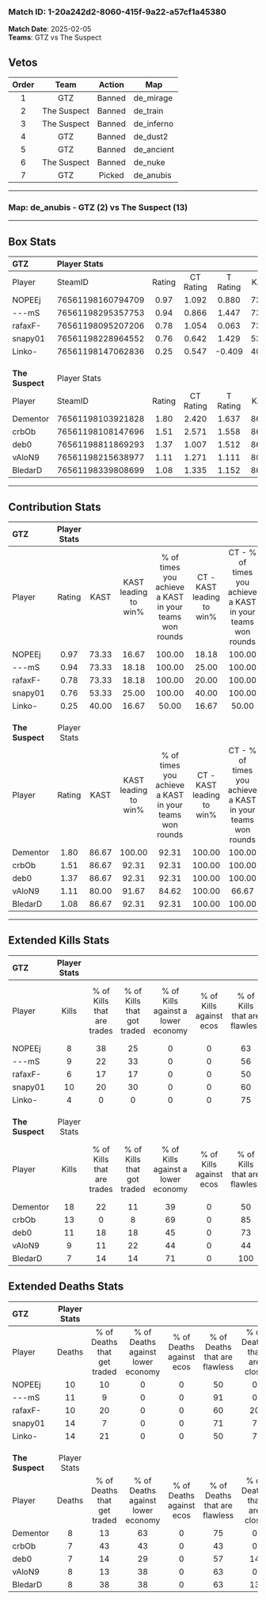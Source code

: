 ### Match ID: 1-20a242d2-8060-415f-9a22-a57cf1a45380  
**Match Date**: 2025-02-05  
**Teams**: GTZ vs The Suspect  

## Vetos  

| Order | Team | Action | Map |
| :---: | :--: | :----: | --- |
| 1 | GTZ | Banned | de_mirage |
| 2 | The Suspect | Banned | de_train |
| 3 | The Suspect | Banned | de_inferno |
| 4 | GTZ | Banned | de_dust2 |
| 5 | GTZ | Banned | de_ancient |
| 6 | The Suspect | Banned | de_nuke |
| 7 | GTZ | Picked | de_anubis |

---  

### **Map**: de_anubis - GTZ (2) vs The Suspect (13)  
---  

## Box Stats  

| **GTZ**         | Player Stats      |        |           |          |       |       |       |         |        |      |     |
| :- | :- | :-: | :-: | :-: | :-: | :-: | :-: | :-: | :-: | :-: | :-: |
| Player          | SteamID           | Rating | CT Rating | T Rating | KAST  |  ADR  | Kills | Assists | Deaths | K/D  | HS% |
| NOPEEj          | 76561198160794709 |  0.97  |   1.092   |  0.880   | 73.33 | 78.1  |   8   |    2    |   10   | 0.80 | 37  |
| ---mS           | 76561198295357753 |  0.94  |   0.866   |  1.447   | 73.33 | 62.9  |   9   |    2    |   11   | 0.82 | 66  |
| rafaxF-         | 76561198095207206 |  0.78  |   1.054   |  0.063   | 73.33 | 57.5  |   6   |    2    |   10   | 0.60 |  0  |
| snapy01         | 76561198228964552 |  0.76  |   0.642   |  1.429   | 53.33 | 70.7  |  10   |    0    |   14   | 0.71 | 70  |
| Linko-          | 76561198147062836 |  0.25  |   0.547   |  -0.409  | 40.00 | 48.5  |   4   |    1    |   14   | 0.29 | 100 |
|                 |                   |        |           |          |       |       |       |         |        |      |     |
|                 |                   |        |           |          |       |       |       |         |        |      |     |
|                 |                   |        |           |          |       |       |       |         |        |      |     |
| **The Suspect** | Player Stats      |        |           |          |       |       |       |         |        |      |     |
| Player          | SteamID           | Rating | CT Rating | T Rating | KAST  |  ADR  | Kills | Assists | Deaths | K/D  | HS% |
| Dementor        | 76561198103921828 |  1.80  |   2.420   |  1.637   | 86.67 | 105.1 |  18   |    2    |   8    | 2.25 | 50  |
| crbOb           | 76561198108147696 |  1.51  |   2.571   |  1.558   | 86.67 | 87.8  |  13   |    5    |   7    | 1.86 | 38  |
| deb0            | 76561198811869293 |  1.37  |   1.007   |  1.512   | 86.67 | 81.1  |  11   |    5    |   7    | 1.57 | 90  |
| vAloN9          | 76561198215638977 |  1.11  |   1.271   |  1.111   | 80.00 | 60.7  |   9   |    5    |   8    | 1.13 | 55  |
| BledarD         | 76561198339808699 |  1.08  |   1.335   |  1.152   | 86.67 | 71.5  |   7   |    6    |   8    | 0.88 | 28  |
---  

## Contribution Stats  

| **GTZ**         | Player Stats |       |                      |                                                        |                           |                                                             |                          |                                                            |
| :- | :-: | :-: | :-: | :-: | :-: | :-: | :-: | :-: |
| Player          |    Rating    | KAST  | KAST leading to win% | % of times you achieve a KAST in your teams won rounds | CT - KAST leading to win% | CT - % of times you achieve a KAST in your teams won rounds | T - KAST leading to win% | T - % of times you achieve a KAST in your teams won rounds |
| NOPEEj          |     0.97     | 73.33 |        16.67         |                         100.00                         |           18.18           |                           100.00                            |           0.00           |                            0.00                            |
| ---mS           |     0.94     | 73.33 |        18.18         |                         100.00                         |           25.00           |                           100.00                            |           0.00           |                            0.00                            |
| rafaxF-         |     0.78     | 73.33 |        18.18         |                         100.00                         |           20.00           |                           100.00                            |           0.00           |                            0.00                            |
| snapy01         |     0.76     | 53.33 |        25.00         |                         100.00                         |           40.00           |                           100.00                            |           0.00           |                            0.00                            |
| Linko-          |     0.25     | 40.00 |        16.67         |                         50.00                          |           16.67           |                            50.00                            |           0.00           |                            0.00                            |
|                 |              |       |                      |                                                        |                           |                                                             |                          |                                                            |
|                 |              |       |                      |                                                        |                           |                                                             |                          |                                                            |
|                 |              |       |                      |                                                        |                           |                                                             |                          |                                                            |
| **The Suspect** | Player Stats |       |                      |                                                        |                           |                                                             |                          |                                                            |
| Player          |    Rating    | KAST  | KAST leading to win% | % of times you achieve a KAST in your teams won rounds | CT - KAST leading to win% | CT - % of times you achieve a KAST in your teams won rounds | T - KAST leading to win% | T - % of times you achieve a KAST in your teams won rounds |
| Dementor        |     1.80     | 86.67 |        100.00        |                         92.31                          |          100.00           |                           100.00                            |          100.00          |                           90.00                            |
| crbOb           |     1.51     | 86.67 |        92.31         |                         92.31                          |          100.00           |                           100.00                            |          90.00           |                           90.00                            |
| deb0            |     1.37     | 86.67 |        92.31         |                         92.31                          |          100.00           |                           100.00                            |          90.00           |                           90.00                            |
| vAloN9          |     1.11     | 80.00 |        91.67         |                         84.62                          |          100.00           |                            66.67                            |          90.00           |                           90.00                            |
| BledarD         |     1.08     | 86.67 |        92.31         |                         92.31                          |          100.00           |                           100.00                            |          90.00           |                           90.00                            |
---  

## Extended Kills Stats  

| **GTZ**         | Player Stats |                            |                            |                                    |                         |                              |                                 |                                       |                    |           |
| :- | :-: | :-: | :-: | :-: | :-: | :-: | :-: | :-: | :-: | :-: |
| Player          |    Kills     | % of Kills that are trades | % of Kills that got traded | % of Kills against a lower economy | % of Kills against ecos | % of Kills that are flawless | % of Kills that are close duels | % of Kills that are assisted by flash | Pistol Round Kills | AWP Kills |
| NOPEEj          |      8       |             38             |             25             |                 0                  |            0            |              63              |                0                |                   0                   |         0          |     1     |
| ---mS           |      9       |             22             |             33             |                 0                  |            0            |              56              |               11                |                   0                   |         0          |     2     |
| rafaxF-         |      6       |             17             |             17             |                 0                  |            0            |              50              |                0                |                   0                   |         5          |     0     |
| snapy01         |      10      |             20             |             30             |                 0                  |            0            |              60              |               10                |                   0                   |         0          |     1     |
| Linko-          |      4       |             0              |             0              |                 0                  |            0            |              75              |                0                |                   0                   |         0          |     0     |
|                 |              |                            |                            |                                    |                         |                              |                                 |                                       |                    |           |
|                 |              |                            |                            |                                    |                         |                              |                                 |                                       |                    |           |
|                 |              |                            |                            |                                    |                         |                              |                                 |                                       |                    |           |
| **The Suspect** | Player Stats |                            |                            |                                    |                         |                              |                                 |                                       |                    |           |
| Player          |    Kills     | % of Kills that are trades | % of Kills that got traded | % of Kills against a lower economy | % of Kills against ecos | % of Kills that are flawless | % of Kills that are close duels | % of Kills that are assisted by flash | Pistol Round Kills | AWP Kills |
| Dementor        |      18      |             22             |             11             |                 39                 |            0            |              50              |               11                |                   0                   |         0          |     4     |
| crbOb           |      13      |             0              |             8              |                 69                 |            0            |              85              |                8                |                   0                   |         0          |     3     |
| deb0            |      11      |             18             |             18             |                 45                 |            0            |              73              |                9                |                   0                   |         0          |     2     |
| vAloN9          |      9       |             11             |             22             |                 44                 |            0            |              44              |                0                |                  11                   |         0          |     1     |
| BledarD         |      7       |             14             |             14             |                 71                 |            0            |             100              |                0                |                   0                   |         3          |     0     |
## Extended Deaths Stats  

| **GTZ**         | Player Stats |                             |                                   |                          |                               |                            |                           |               |
| :- | :-: | :-: | :-: | :-: | :-: | :-: | :-: | :-: |
| Player          |    Deaths    | % of Deaths that get traded | % of Deaths against lower economy | % of Deaths against ecos | % of Deaths that are flawless | % of Deaths that are close | % of Deaths while blinded | Deaths to AWP |
| NOPEEj          |      10      |             10              |                 0                 |            0             |              50               |             0              |             0             |       0       |
| ---mS           |      11      |              9              |                 0                 |            0             |              91               |             0              |             0             |       1       |
| rafaxF-         |      10      |             20              |                 0                 |            0             |              60               |             20             |             0             |       0       |
| snapy01         |      14      |              7              |                 0                 |            0             |              71               |             7              |             0             |       2       |
| Linko-          |      14      |             21              |                 0                 |            0             |              50               |             7              |             7             |       0       |
|                 |              |                             |                                   |                          |                               |                            |                           |               |
|                 |              |                             |                                   |                          |                               |                            |                           |               |
|                 |              |                             |                                   |                          |                               |                            |                           |               |
| **The Suspect** | Player Stats |                             |                                   |                          |                               |                            |                           |               |
| Player          |    Deaths    | % of Deaths that get traded | % of Deaths against lower economy | % of Deaths against ecos | % of Deaths that are flawless | % of Deaths that are close | % of Deaths while blinded | Deaths to AWP |
| Dementor        |      8       |             13              |                63                 |            0             |              75               |             0              |             0             |       0       |
| crbOb           |      7       |             43              |                43                 |            0             |              43               |             0              |             0             |       0       |
| deb0            |      7       |             14              |                29                 |            0             |              57               |             14             |             0             |       2       |
| vAloN9          |      8       |             13              |                38                 |            0             |              63               |             0              |             0             |       1       |
| BledarD         |      8       |             38              |                38                 |            0             |              63               |             13             |             0             |       2       |
